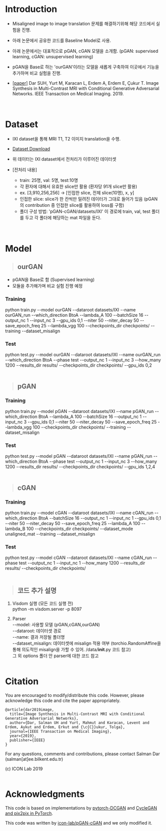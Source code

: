 # Introduction

- Misaligned image to image translation 문제를 해결하기위해 해당 코드에서 실험을 진행.

- 아래 논문에서 공유한 코드를 Baseline Model로 사용.

- 아래 논문에서는 대표적으로 pGAN, cGAN 모델을 소개함. (pGAN: supervised learning, cGAN: unsupervised learning)

- pGAN을 Base로 하는 'ourGAN'이라는 모델을 새롭게 구축하여 이곳에서 기능을 추가하며 비교 실험을 진행.

- [[paper]](https://ieeexplore.ieee.org/abstract/document/8653423) Dar SUH, Yurt M, Karacan L, Erdem A, Erdem E, Çukur T. Image Synthesis in Multi-Contrast MRI with Conditional Generative Adversarial Networks. IEEE Transaction on Medical Imaging. 2019. <br /><br /><br />

# Dataset

- IXI dataset을 통해 MRI T1, T2 이미지 translation을 수행.

- [Dataset Download](https://drive.google.com/drive/u/1/folders/1En_S9c081T2hV-joaFJv3xlMX2Eqzl5V)

- 위 데이터는 IXI dataset에서 전처리가 이루어진 데이터셋

- [전처리 내용]
  - train: 25명, val: 5명, test:10명
  - 각 환자에 대해서 유효한 slice만 활용 (환자당 91개 slice만 활용) 
  - ex. [3,910,256,256] -> [인접한 slice, 전체 slice(10명), x, y]
  - 인접한 slice: slice가 한 칸씩만 밀려진 데이터가 그대로 들어가 있음 (pGAN의 contribution 중 인접한 slice를 활용하여 loss를 구함)
  - 폴더 구성 방법: 'pGAN-cGAN/datasets/IXI' 이 경로에 train, val, test 폴더를 두고 각 폴더에 해당하는 mat 파일을 둔다. <br /><br /><br />

# Model 

>## ourGAN
- pGAN을 Base로 함 (Supervised learning)<br>
- 모듈을 추가해가며 비교 실험 진행 예정
### Training
python train.py --model ourGAN --dataroot datasets/IXI --name ourGAN_run --which_direction BtoA --lambda_A 100 --batchSize 16 --output_nc 1 --input_nc 3 --gpu_ids 0,1 --niter 50 --niter_decay 50 --save_epoch_freq 25 --lambda_vgg 100 --checkpoints_dir checkpoints/ --training --dataset_misalign
### Test
python test.py --model ourGAN --dataroot datasets/IXI --name ourGAN_run --which_direction BtoA --phase test --output_nc 1 --input_nc 3 --how_many 1200 --results_dir results/ --checkpoints_dir checkpoints/ --gpu_ids 0,2 <br /><br />

>## pGAN
### Training
python train.py --model pGAN --dataroot datasets/IXI --name pGAN_run --which_direction BtoA --lambda_A 100 --batchSize 16 --output_nc 1 --input_nc 3 --gpu_ids 0,1 --niter 50 --niter_decay 50 --save_epoch_freq 25 --lambda_vgg 100 --checkpoints_dir checkpoints/ --training --dataset_misalign
### Test
python test.py --model pGAN --dataroot datasets/IXI --name pGAN_run --which_direction BtoA --phase test --output_nc 1 --input_nc 3 --how_many 1200 --results_dir results/ --checkpoints_dir checkpoints/ --gpu_ids 1,2,4 <br /><br />

>## cGAN
### Training
python train.py --model cGAN --dataroot datasets/IXI --name cGAN_run --which_direction BtoA --batchSize 16 --output_nc 1 --input_nc 1 --gpu_ids 0,1 --niter 50 --niter_decay 50 --save_epoch_freq 25 --lambda_A 100 --lambda_B 100 --checkpoints_dir checkpoints/ --dataset_mode unaligned_mat --training --dataset_misalign
### Test
python test.py --model cGAN --dataroot datasets/IXI --name cGAN_run --phase test --output_nc 1 --input_nc 1 --how_many 1200 --results_dir results/ --checkpoints_dir checkpoints/ <br /><br />

>## 코드 추가 설명
1. Visdom 실행 (모든 코드 실행 전) <br>
python -m visdom.server -p 8097

2. Parser <br>
--model: 사용할 모델 (pGAN,cGAN,ourGAN)<br>
--dataroot: 데이터셋 경로<br>
--name: 결과 저장될 폴더명<br>
--dataset_misalign: 데이터셋에 misalign 적용 여부 (torchio.RandomAffine을 통해 의도적인 misalign을 가할 수 있어. /data/__init__.py 코드 참고)<br>
그 외 options 폴더 안 parser에 대한 코드 참고<br><br>

# Citation
You are encouraged to modify/distribute this code. However, please acknowledge this code and cite the paper appropriately.
```
@article{dar2019image,
  title={Image Synthesis in Multi-Contrast MRI with Conditional Generative Adversarial Networks},
  author={Dar, Salman UH and Yurt, Mahmut and Karacan, Levent and Erdem, Aykut and Erdem, Erkut and {\c{C}}ukur, Tolga},
  journal={IEEE Transaction on Medical Imaging},
  year={2019},
  publisher={IEEE}
}
```
For any questions, comments and contributions, please contact Salman Dar (salman[at]ee.bilkent.edu.tr) <br />

(c) ICON Lab 2019<br><br>


# Acknowledgments
This code is based on implementations by [pytorch-DCGAN](https://github.com/pytorch/examples/tree/master/dcgan) and [CycleGAN and pix2pix in PyTorch](https://github.com/junyanz/pytorch-CycleGAN-and-pix2pix).

This code was written by [icon-lab/pGAN-cGAN](https://github.com/icon-lab/pGAN-cGAN) and we only modified it.